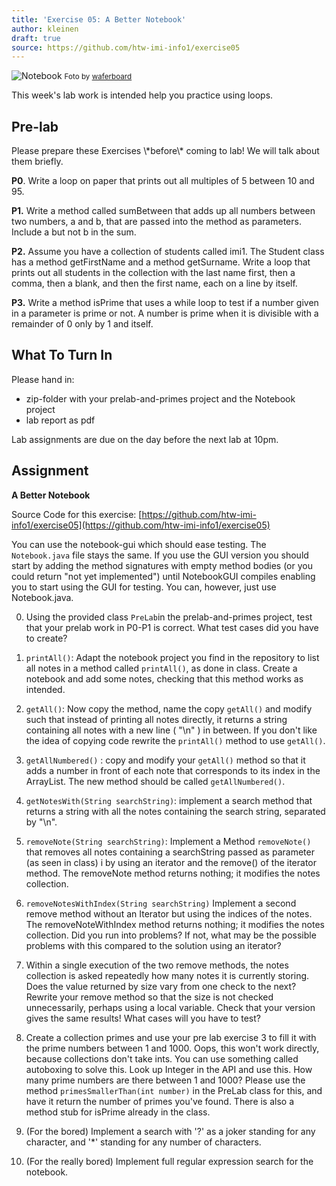 ```yaml
---
title: 'Exercise 05: A Better Notebook'
author: kleinen
draft: true
source: https://github.com/htw-imi-info1/exercise05
---
```

<!--<span class = "attention">Not yet reviewed and published for SoSe 2021 Term!</span>-->
![Notebook](../../images/notebook-6783298985.jpg)
<small class = "float-right">Foto by [waferboard](https://www.flickr.com/photos/waferboard/6783298985)</small>

This week's lab work is intended help you practice using loops.

## Pre-lab

<span class = "attention">
Please prepare these Exercises \*before\* coming to lab! We will talk about them briefly.
</span>

**P0**. Write a loop on paper that prints out all multiples of 5 between 10 and 95.

**P1.** Write a method called sumBetween that adds up all numbers between two numbers, a and b, that are passed into the method as parameters. Include a but not b in the sum.

**P2.** Assume you have a collection of students called imi1. The Student class has a method getFirstName and a method getSurname. Write a loop that prints out all students in the collection with the last name first, then a comma, then a blank, and then the first name, each on a line by itself.

**P3.** Write a method isPrime that uses a while loop to test if a number given in a parameter is prime or not. A number is prime when it is divisible with a remainder of 0 only by 1 and itself.

## What To Turn In
Please hand in:
* zip-folder with your prelab-and-primes project and the Notebook project
* lab report as pdf

Lab assignments are due on the day before the next lab at 10pm.

## Assignment

**A Better Notebook**

Source Code for this exercise:  [https://github.com/htw-imi-info1/exercise05](https://github.com/htw-imi-info1/exercise05)

You can use the notebook-gui which should ease testing. The ```Notebook.java``` file stays the same. If you use the GUI version you should start by adding the method signatures with empty method bodies (or you could return "not yet implemented") until NotebookGUI compiles enabling you to start using the GUI for testing. You can, however, just use Notebook.java.

0. Using the provided class `PreLab`in the prelab-and-primes project, test that your prelab work in P0-P1 is correct. What test cases did you have to create?

1. `printAll()`: Adapt the notebook project you find in the repository to list all notes in a method called `printAll()`, as done in class. Create a notebook and add some notes, checking that this method works as intended.
2. `getAll()`: Now copy the method, name the copy ```getAll()```    and modify  such that instead of printing all notes directly, it returns a string containing all notes with a new line ( "\n" ) in between.
If you don't like the idea of copying code rewrite the `printAll()` method to use `getAll()`.
3. `getAllNumbered()` : copy and modify your `getAll()` method so that it adds a number in front of each note that corresponds to its index in the ArrayList. The new method should be called `getAllNumbered()`.
4. `getNotesWith(String searchString)`: implement a search method that returns a string with all the notes containing the search string, separated by "\n".

5. `removeNote(String searchString)`: Implement a Method `removeNote()` that removes all notes containing a searchString passed as parameter (as seen in class) i by using an iterator and the remove() of the iterator method. The removeNote method returns nothing; it modifies the notes collection.
6. `removeNotesWithIndex(String searchString)` Implement a second remove method without an Iterator but using the indices of the notes. The removeNoteWithIndex method returns nothing; it modifies the notes collection.
Did you run into problems? If not, what may be the possible problems with this compared to the solution using an iterator?
7. Within a single execution of the two remove methods, the notes collection is asked repeatedly how many notes it is currently storing. Does the value returned by size vary from one check to the next? Rewrite your remove method so that the size is not checked unnecessarily, perhaps using a local variable. Check that your version gives the same results! What cases will you have to test?

8. Create a collection primes and use your pre lab exercise 3 to fill it with the prime numbers between 1 and 1000. Oops, this won't work directly, because collections don't take ints. You can use something called autoboxing to solve this. Look up Integer in the API and use this. How many prime numbers are there between 1 and 1000? Please use the method `primesSmallerThan(int number)` in the PreLab class for this, and have it return the number of primes you've found. There is also a method stub for isPrime already in the class.

9. (For the bored) Implement a search with '?' as a joker standing for any character, and '\*' standing for any number of characters.
10. (For the really bored) Implement full regular expression search for the notebook.
